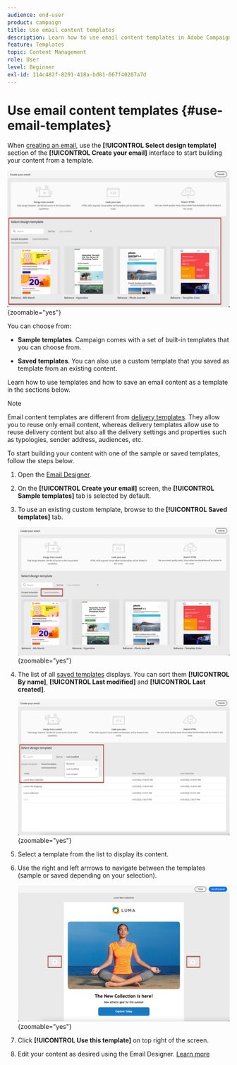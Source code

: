 ```yaml
---
audience: end-user
product: campaign
title: Use email content templates
description: Learn how to use email content templates in Adobe Campaign
feature: Templates
topic: Content Management
role: User
level: Beginner
exl-id: 114c482f-8291-418a-bd81-667f40267a7d
---
```

# Use email content templates {#use-email-templates}

When [creating an email](../email/create-email.md), use the **[!UICONTROL Select design template]** section of the **[!UICONTROL Create your email]** interface to start building your content from a template.

![](assets/email_designer-templates.png){zoomable="yes"}

You can choose from:

* **Sample templates**. Campaign comes with a set of built-in templates that you can choose from.

* **Saved templates**. You can also use a custom template that you saved as template from an existing content.

Learn how to use templates and how to save an email content as a template in the sections below.

>[!NOTE]
>
>Email content templates are different from [delivery templates](../msg/delivery-template.md). They allow you to reuse only email content, whereas delivery templates allow use to reuse delivery content but also all the delivery settings and properties such as typologies, sender address, audiences, etc.

To start building your content with one of the sample or saved templates, follow the steps below.

1. Open the [Email Designer](create-email-content.md).

1. On the **[!UICONTROL Create your email]** screen, the **[!UICONTROL Sample templates]** tab is selected by default.

1. To use an existing custom template, browse to the **[!UICONTROL Saved templates]** tab.

    ![](assets/email_designer-saved-templates-tab.png){zoomable="yes"}

1.  The list of all [saved templates](#save-as-template) displays. You can sort them **[!UICONTROL By name]**, **[!UICONTROL Last modified]** and **[!UICONTROL Last created]**.

    ![](assets/email_designer-saved-templates.png){zoomable="yes"}

1. Select a template from the list to display its content.

1. Use the right and left arrrows to navigate between the templates (sample or saved depending on your selection).

    ![](assets/email_designer-saved-templates-navigate.png){zoomable="yes"}

1. Click **[!UICONTROL Use this template]** on top right of the screen.

1. Edit your content as desired using the Email Designer. [Learn more](create-email-content.md)

